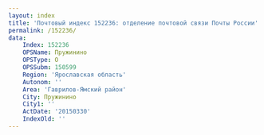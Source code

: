```yaml
---
layout: index
title: 'Почтовый индекс 152236: отделение почтовой связи Почты России'
permalink: /152236/
data:
    Index: 152236
    OPSName: Пружинино
    OPSType: О
    OPSSubm: 150599
    Region: 'Ярославская область'
    Autonom: ''
    Area: 'Гаврилов-Ямский район'
    City: Пружинино
    City1: ''
    ActDate: '20150330'
    IndexOld: ''
---
```

